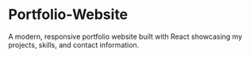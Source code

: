 # Portfolio-Website
A modern, responsive portfolio website built with React showcasing my projects, skills, and contact information.

